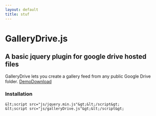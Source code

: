 ```yaml
---
layout: default
title: stuf
---
```


# GalleryDrive.js
## A basic jquery plugin for google drive hosted files
GalleryDrive lets you create a gallery feed from any public Google Drive folder.
[Demo](http://example.net/)[Download](http://example.net/)

### Installation

	&lt;script src="js/jquery.min.js"&gt;&lt;/script&gt;
	&lt;script src="js/galleryDrive.js"&gt;&lt;/script&gt;